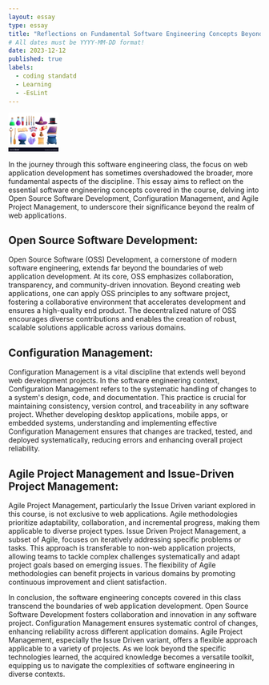 ```yaml
---
layout: essay
type: essay
title: "Reflections on Fundamental Software Engineering Concepts Beyond Web Development"
# All dates must be YYYY-MM-DD format!
date: 2023-12-12
published: true
labels:
  - coding standatd
  - Learning
  - -EsLint
---
```


<img width="100px" class="rounded float-start pe-4" src="../img/wizzard.jpg">

In the journey through this software engineering class, the focus on web application development has sometimes overshadowed the broader, more fundamental aspects of the discipline. This essay aims to reflect on the essential software engineering concepts covered in the course, delving into Open Source Software Development, Configuration Management, and Agile Project Management, to underscore their significance beyond the realm of web applications.

## Open Source Software Development:
Open Source Software (OSS) Development, a cornerstone of modern software engineering, extends far beyond the boundaries of web application development. At its core, OSS emphasizes collaboration, transparency, and community-driven innovation. Beyond creating web applications, one can apply OSS principles to any software project, fostering a collaborative environment that accelerates development and ensures a high-quality end product. The decentralized nature of OSS encourages diverse contributions and enables the creation of robust, scalable solutions applicable across various domains.

## Configuration Management:
Configuration Management is a vital discipline that extends well beyond web development projects. In the software engineering context, Configuration Management refers to the systematic handling of changes to a system's design, code, and documentation. This practice is crucial for maintaining consistency, version control, and traceability in any software project. Whether developing desktop applications, mobile apps, or embedded systems, understanding and implementing effective Configuration Management ensures that changes are tracked, tested, and deployed systematically, reducing errors and enhancing overall project reliability.

## Agile Project Management and Issue-Driven Project Management:
Agile Project Management, particularly the Issue Driven variant explored in this course, is not exclusive to web applications. Agile methodologies prioritize adaptability, collaboration, and incremental progress, making them applicable to diverse project types. Issue Driven Project Management, a subset of Agile, focuses on iteratively addressing specific problems or tasks. This approach is transferable to non-web application projects, allowing teams to tackle complex challenges systematically and adapt project goals based on emerging issues. The flexibility of Agile methodologies can benefit projects in various domains by promoting continuous improvement and client satisfaction.

In conclusion, the software engineering concepts covered in this class transcend the boundaries of web application development. Open Source Software Development fosters collaboration and innovation in any software project. Configuration Management ensures systematic control of changes, enhancing reliability across different application domains. Agile Project Management, especially the Issue Driven variant, offers a flexible approach applicable to a variety of projects. As we look beyond the specific technologies learned, the acquired knowledge becomes a versatile toolkit, equipping us to navigate the complexities of software engineering in diverse contexts.
